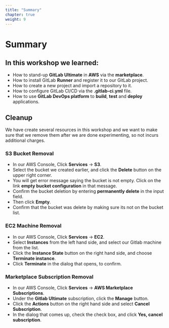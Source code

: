 ```yaml
---
title: "Summary"
chapter: true
weight: 9
---
```


# Summary

## In this workshop we learned:

- How to stand-up **GitLab Ultimate** in **AWS** via the **marketplace**.
- How to install GitLab **Runner** and register it to our GitLab project.
- How to create a new project and import a repository to it.
- How to configure GitLab CI/CD via the **.gitlab-ci.yml** file.
- How to use **GitLab DevOps platform** to **build**, **test** and **deploy** applications.


## Cleanup

We have create several resources in this workshop and we want to make sure that we remove them after we are done experimenting, so not incurs additional charges.

### S3 Bucket Removal
- In our AWS Console, Click **Services** -> **S3**.
- Select the bucket we created earlier, and click the **Delete** button on the upper right corner.
- You will get error message saying the bucket is not empty. Click on the link **empty bucket configuration** in that message.
- Confirm the bucket deletion by entering **permanently delete** in the input field.
- Then click **Empty**.
- Confirm that the bucket was delete by making sure its not on the bucket list.

### EC2 Machine Removal
- In our AWS Console, Click **Services** -> **EC2**.
- Select **Instances** from the left hand side, and select our Gitlab machine from the list.
- Click the **Instance State** button on the right hand side, and choose **Terminate instance**.
- Click **Terminate** in the dialog that opens, to confirm.

### Marketplace Subscription Removal
- In our AWS Console, Click **Services** -> **AWS Marketplace Subscriptions**.
- Under the **Gitlab Ultimate** subscription, click the **Manage** button.
- Click the **Actions** button on the right hand side and select **Cancel Subscription**.
- In the dialog that comes up, check the check box, and click **Yes, cancel subscription**.

